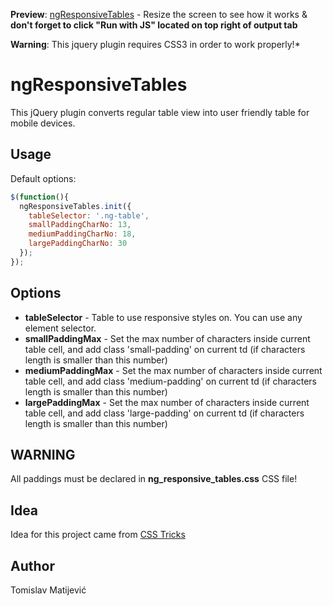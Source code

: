 **Preview**: [ngResponsiveTables](http://jsbin.com/azeyun/1/edit) - Resize the screen to see how it works & __don't forget to click "Run with JS" located on top right of output tab__

**Warning**: This jquery plugin requires CSS3 in order to work properly!*

ngResponsiveTables
==========================

This jQuery plugin converts regular table view into user friendly table for mobile devices.

## Usage ##

Default options:

```javascript
$(function(){
  ngResponsiveTables.init({
    tableSelector: '.ng-table',
    smallPaddingCharNo: 13,
  	mediumPaddingCharNo: 18,
    largePaddingCharNo: 30
  });
});
```

## Options ##

* __tableSelector__ - Table to use responsive styles on. You can use any element selector.
* __smallPaddingMax__ - Set the max number of characters inside current table cell, and add class 'small-padding' on current td (if characters length is smaller than this number)
* __mediumPaddingMax__ - Set the max number of characters inside current table cell, and add class 'medium-padding' on current td (if characters length is smaller than this number)
* __largePaddingMax__ - Set the max number of characters inside current table cell, and add class 'large-padding' on current td (if characters length is smaller than this number)

## WARNING ##
All paddings must be declared in __ng_responsive_tables.css__ CSS file!

## Idea ##
Idea for this project came from [CSS Tricks](http://css-tricks.com/examples/ResponsiveTables/responsive.php)

## Author ##

Tomislav Matijević


